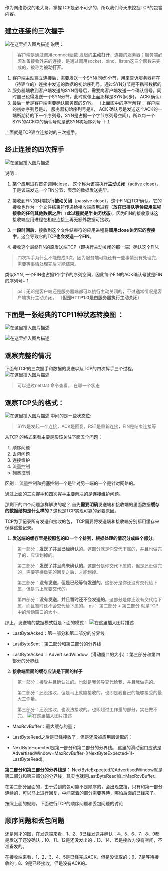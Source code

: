 ﻿作为网络协议的老大哥，掌握TCP是必不可少的，所以我们今天来挖掘TCP的包含内容。

## 建立连接的三次握手
![在这里插入图片描述](https://img-blog.csdnimg.cn/20210305204454865.png?x-oss-process=image/watermark,type_ZmFuZ3poZW5naGVpdGk,shadow_10,text_aHR0cHM6Ly9ibG9nLmNzZG4ubmV0L3FxXzM5NDg2MDI3,size_16,color_FFFFFF,t_70)
说明： 

> 客户端是通过调用connect函数 发起的**主动打开**，连接的服务器；服务端必须准备接收外来的连接，是通过调用socket，bind，listen这三个函数来完成的，被称为**被动打开**。

1. 客户端主动建立连接后，需要发送一个SYN(同步)分节，用来告诉服务器将在（待建立的）连接中发送的数据的初始序列号。通过SYN分节是不携带数据的
2. 服务器端收到客户端发送的SYN信号后，需要向客户端发送一个确认信号，同时自己也得发送一个SYN分节，此时就像上面那样是SYN(同步)， ACK(确认)
3. 最后一步是客户端需要确认服务器的SYN。
（上面图中的序号解释： 客户端的初始序列号是J， 服务器初始序列号是K， ACK 确认号是发送这个ACK的一端所期待的下一个序列号，SYN是占据一个字节序列号空间），所以每一个SYN的ACK中的确认号就是该SYN初始序列号 ＋１

上面就是TCP建立连接时的三次握手。


## 终止连接的四次挥手

![在这里插入图片描述](https://img-blog.csdnimg.cn/2021030521120525.png?x-oss-process=image/watermark,type_ZmFuZ3poZW5naGVpdGk,shadow_10,text_aHR0cHM6Ly9ibG9nLmNzZG4ubmV0L3FxXzM5NDg2MDI3,size_16,color_FFFFFF,t_70)

说明：
1. 某个应用进程首先调用close， 这个称为该端执行**主动关闭**（active close），于是该端发送一个FIN分节，表示的数据发送完毕。

2. 接收到FIN的对端执行**被动关闭**（passive close），这个FIN由TCP确认。它的接收也作为一个文件结束符传递给接收端应用进程（**放在已排队等候应用进程接收的任何其他数据之后**）(**此过程就是半关闭状态**)，因为FIN的接收意味这接收端应用进程在相应连接上再无额外数据可接收。
3. **一段时间后**，接收到这个文件结束符的应用进程将**调用close关闭它的套接字**。这会导致它的TCP**也会发送一个FIN**。
4. 接收这个最终FIN的原发送端TCP（即执行主动关闭的那一端）确认这个FIN.
> 四次挥手为什么不能做成3次，因为服务端可能还有一些事情没有处理完，需要等事情处理完后才能结束。


类似SYN, 一个FIN也占据1个字节的序列空间，因此每个FIN的ACK确认号就是FIN的序列号+ 1.

> ps :  无论是客户端还是服务器端都可以执行主动关闭的，不过通常情况是客户端执行主动关闭。 （**但是HTTP1.0是由服务器执行主动关闭**）

## 下面是一张经典的TCP11种状态转换图 ：
![在这里插入图片描述](https://img-blog.csdnimg.cn/2021030521262087.png)

![在这里插入图片描述](https://img-blog.csdnimg.cn/20210305212557253.png?x-oss-process=image/watermark,type_ZmFuZ3poZW5naGVpdGk,shadow_10,text_aHR0cHM6Ly9ibG9nLmNzZG4ubmV0L3FxXzM5NDg2MDI3,size_16,color_FFFFFF,t_70)

## 观察完整的情况
下面有TCP的三次握手和数据的发送以及TCP的四次挥手三个过程。
![在这里插入图片描述](https://img-blog.csdnimg.cn/20210305212751472.png?x-oss-process=image/watermark,type_ZmFuZ3poZW5naGVpdGk,shadow_10,text_aHR0cHM6Ly9ibG9nLmNzZG4ubmV0L3FxXzM5NDg2MDI3,size_16,color_FFFFFF,t_70)
> 可以通过netstat 命令查看， 在哪一个状态

## 观察TCP头的格式：
![在这里插入图片描述](https://img-blog.csdnimg.cn/20210305204214464.png?x-oss-process=image/watermark,type_ZmFuZ3poZW5naGVpdGk,shadow_10,text_aHR0cHM6Ly9ibG9nLmNzZG4ubmV0L3FxXzM5NDg2MDI3,size_16,color_FFFFFF,t_70)
中间的是一些状态位:
> SYN是发起一个连接，ACK是回复，RST是重新连接，FIN是结束连接等

从TCP 的格式来看主要是影该关注下面五个问题：
1. 顺序问题
2. 丢包问题
3. 连接维护
4. 流量控制
5. 拥塞控制

区别： 流量控制和拥塞控制一个是针对另一端的一个是针对网路的。

通过上面的三次握手和四次挥手主要解决的是连接维护问题。

那剩下的四个问题怎样解决的呢？
首先**需要明确**发送端和接收端的里面数据**缓存的数据结构是什么样的**？这也是TCP实现可靠的必要原因。

TCP为了记录所有发送和接收的包， TCP需要将发送端和接收端分别都用缓存来保存这些记录。
1. **发送端的缓存里是按照包的ID一个个排列，根据处理的情况分成四个部分。**

> 第一部分：**发送了并且已经确认**的。这部分就是你交代下属的，并且也做完了的，应该划掉的。
> 
> 第二部分：**发送了并且尚未确认的**。这部分是你交代下属的，但是还没做完的，需要等待做完的回复之后，才能划掉。
> 
> 第三部分：**没有发送，但是已经等待发送的**。这部分是你还没有交代给下属，但是马上就要交代的。
> 
> 第四部分：**没有发送，并且暂时还不会发送的**。这部分是你还没有交代给下属，而且暂时还不会交代给下属的。
ps： 第二部分 + 第三部分 就是TCP 中的滑动窗口的大小。

综上，发送端的数据模式就是下面的模式：
![在这里插入图片描述](https://img-blog.csdnimg.cn/202103082056578.png?x-oss-process=image/watermark,type_ZmFuZ3poZW5naGVpdGk,shadow_10,text_aHR0cHM6Ly9ibG9nLmNzZG4ubmV0L3FxXzM5NDg2MDI3,size_16,color_FFFFFF,t_70)

 - LastByteAcked：第一部分和第二部分的分界线

- LastByteSent：第二部分和第三部分的分界线

- LastByteAcked + AdvertisedWindow（滑动窗口的大小）：第三部分和第四部分的分界线
2. **接收端里面的缓存应该是下面的样子**

> 第一部分：接受并且确认过的。也就是我领导交代给我，并且我做完的。
> 
> 第二部分：还没接收，但是马上就能接收的。也即是我自己的能够接受的最大工作量。
> 
> 第三部分：还没接收，也没法接收的。也即超过工作量的部分，实在做不完。
![在这里插入图片描述](https://img-blog.csdnimg.cn/20210308210655209.png?x-oss-process=image/watermark,type_ZmFuZ3poZW5naGVpdGk,shadow_10,text_aHR0cHM6Ly9ibG9nLmNzZG4ubmV0L3FxXzM5NDg2MDI3,size_16,color_FFFFFF,t_70)

 - MaxRcvBuffer：最大缓存的量；

- LastByteRead之后是已经接收了，但是还没被应用层读取的；

- NextByteExpected是第一部分和第二部分的分界线。
这里的滑动窗口应该是 AdvertisedWindow=MaxRcvBuffer-((NextByteExpected-1)-LastByteRead)。

**第二部分和第三部分的分界线是**： NextByteExpected加AdvertisedWindow就是第二部分和第三部分的分界线，其实也就是LastByteRead加上MaxRcvBuffer。

在第二部分里面的，由于受到的包可能不是顺序的，会出现空挡，只有和第一部分连续的，可以马上进行回复，中间空着的部分需要等待，哪怕后面的已经来了。

按照上面的规则，下面进行TCP的顺序问题和丢包问题的讨论
## 顺序问题和丢包问题
还是刚才的图，在发送端来看，1、2、3已经发送并确认；4、5、6、7、8、9都是发送了还没确认；10、11、12是还没发出的；13、14、15是接收方没有空间，不准备发的。

在接收端来看，1、2、3、4、5是已经完成ACK，但是没读取的；6、7是等待接收的；8、9是已经接收，但是没有ACK的。


